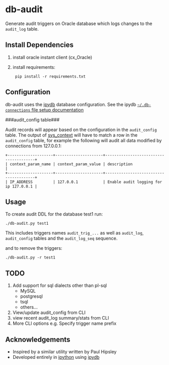 db-audit
========

Generate audit triggers on Oracle database which logs changes to the `audit_log` table.

Install Dependencies
--------------------

1. install oracle instant client (cx_Oracle)
2. install requirements:

        pip install -r requirements.txt

Configuration
-------------

db-audit uses the [ipydb](https://github.com/jaysw/ipydb) database configuration.  See the ipydb
 [`~/.db-connections` file setup documentation](https://github.com/jaysw/ipydb#2-using-connect-and-a-db-connections-configuration-file)

###audit_config table###

Audit records will appear based on the configuration in the `audit_config` table.  The output of
[sys_context](http://docs.oracle.com/cd/B19306_01/server.102/b14200/functions165.htm) will have to
match a row in the `audit_config` table, for example the following will audit all data modified by
connections from 127.0.0.1:

    +--------------------+---------------------+---------------------------------------+
    | context_param_name | context_param_value | description                           |
    +--------------------+---------------------+---------------------------------------+
    | IP_ADDRESS         | 127.0.0.1           | Enable audit logging for ip 127.0.0.1 |

Usage
-----

To create audit DDL for the database test1 run:

    ./db-audit.py test1

This includes triggers names `audit_trig_...` as well as `audit_log`, `audit_config` tables and the
`audit_log_seq` sequence.

and to remove the triggers:

    ./db-audit.py -r test1

TODO
----

1. Add support for sql dialects other than pl-sql
    * MySQL
    * postgresql
    * tsql
    * others...
2. View/update audit_config from CLI
3. view recent audit_log summary/stats from CLI
4. More CLI options e.g. Specify trigger name prefix


Acknowledgements
----------------

 * Inspired by a similar utility written by Paul Hipsley
 * Developed entirely in [ipython](http://ipython.org) using [ipydb](https://github.com/jaysw/ipydb)
